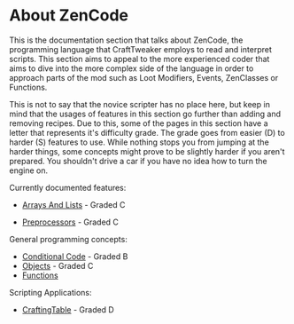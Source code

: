 # About ZenCode

This is the documentation section that talks about ZenCode, the programming language that CraftTweaker employs to read and interpret scripts.
This section aims to appeal to the more experienced coder that aims to dive into the more complex side of the language in order to approach parts of the mod such as Loot Modifiers, Events, ZenClasses or Functions.

This is not to say that the novice scripter has no place here, but keep in mind that the usages of features in this section go further than adding and removing recipes. Due to this, some of the pages in this section have a letter that represents it's difficulty grade. The grade goes from easier (D) to harder (S) features to use. While nothing stops you from jumping at the harder things, some concepts might prove to be slightly harder if you aren't prepared. You shouldn't drive a car if you have no idea how to turn the engine on.

Currently documented features:
- [Arrays And Lists](/zencode/ArraysAndLists) - Graded C

- [Preprocessors](/zencode/Preprocessors/Preprocessors) - Graded C

General programming concepts:

- [Conditional Code](/zencode/ConditionalCode) - Graded B
- [Objects](/zencode/Objects) - Graded C
- [Functions](/zencode/Functions)

Scripting Applications:

- [CraftingTable](/tutorial/Recipes/Crafting/crafting_table.md) - Graded D
